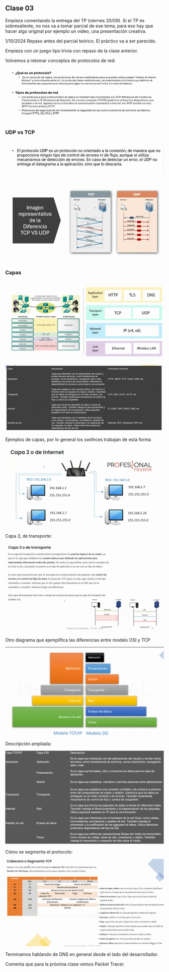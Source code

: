 ## Clase 03

Empieza comentando la entrega del TP (viernes 20/09). Si el TP es sobresaliente, no nos va a tomar parcial de ese tema, para eso hay que hacer algo original por ejemplo un video, una presentación creativa.

1/10/2024 Repaso antes del parcial teórico. El práctico va a ser parecido.

Empieza con un juego tipo trivia con repaso de la clase anterior.

Volvemos a retomar conceptos de protocolos de red:

![](./311-assets/ppt-12-redes.png)

### UDP vs TCP

![](./311-assets/ppt-13-redes.png)

![](./311-assets/ppt-14-redes.png)

### Capas

![](./311-assets/ppt-15-redes.png)

![](./311-assets/ppt-16-redes.png)

Ejemplos de capas, por lo general los swithces trabajan de esta forma

![](./311-assets/ppt-17-redes.png)

Capa 3, de transporte:

![](./311-assets/ppt-18-redes.png)

Otro diagrama que ejemplifica las diferencias entre modelo OSI y TCP

![](./311-assets/ppt-19-redes.png)

Descripción ampliada:

![](./311-assets/ppt-20-redes.png)

Cómo se segmenta el protocolo:

![](./311-assets/ppt-21-redes.png)

Terminamos hablando de DNS en general desde el lado del desarrollador.

Comenta que para la próxima clase vemos Packet Tracer.